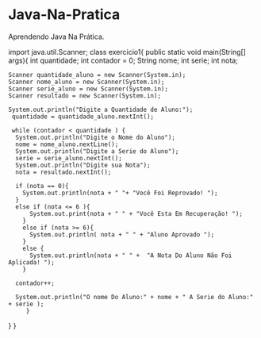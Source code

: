 # Java-Na-Pratica
Aprendendo Java Na Prática.

import java.util.Scanner;
class exercicio1{
  public static void main(String[] args){
    int quantidade;
    int contador = 0;
    String nome;
    int serie;
    int nota;
    
    
    Scanner quantidade_aluno = new Scanner(System.in);
    Scanner nome_aluno = new Scanner(System.in);
    Scanner serie_aluno = new Scanner(System.in);
    Scanner resultado = new Scanner(System.in);
    
    System.out.println("Digite a Quantidade de Aluno:");
     quantidade = quantidade_aluno.nextInt();

     while (contador < quantidade ) {
      System.out.println("Digite o Nome do Aluno");
      nome = nome_aluno.nextLine();
      System.out.println("Digite a Serie do Aluno");
      serie = serie_aluno.nextInt();
      System.out.println("Digite sua Nota");
      nota = resultado.nextInt();

      if (nota == 0){
        System.out.println(nota + " "+ "Você Foi Reprovado! ");
      }
      else if (nota <= 6 ){
          System.out.print(nota + " " + "Você Esta Em Recuperação! ");
        }
        else if (nota >= 6){
          System.out.println( nota + " " + "Aluno Aprovado ");
        }
        else {
          System.out.println(nota + " " +  "A Nota Do Aluno Não Foi Aplicada! ");
        }
      
      contador++;
      
      System.out.println("O nome Do Aluno:" + nome + " A Serie do Aluno:" + serie );
         }
  }
}
